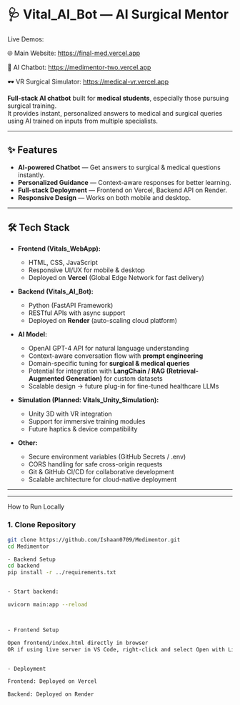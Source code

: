 # 🩺 Vital_AI_Bot — AI Surgical Mentor

Live Demos:

🌐 Main Website: https://final-med.vercel.app

🤖 AI Chatbot: https://medimentor-two.vercel.app

🕶 VR Surgical Simulator: https://medical-vr.vercel.app

**Full-stack AI chatbot** built for **medical students**, especially those pursuing surgical training.  
It provides instant, personalized answers to medical and surgical queries using AI trained on inputs from multiple specialists.

---

## ✨ Features
- **AI-powered Chatbot** — Get answers to surgical & medical questions instantly.
- **Personalized Guidance** — Context-aware responses for better learning.
- **Full-stack Deployment** — Frontend on Vercel, Backend API on Render.
- **Responsive Design** — Works on both mobile and desktop.

---

## 🛠 Tech Stack

- **Frontend (Vitals_WebApp):**
  - HTML, CSS, JavaScript
  - Responsive UI/UX for mobile & desktop
  - Deployed on **Vercel** (Global Edge Network for fast delivery)

- **Backend (Vitals_AI_Bot):**
  - Python (FastAPI Framework)
  - RESTful APIs with async support
  - Deployed on **Render** (auto-scaling cloud platform)

- **AI Model:**
  - OpenAI GPT-4 API for natural language understanding
  - Context-aware conversation flow with **prompt engineering**
  - Domain-specific tuning for **surgical & medical queries**
  - Potential for integration with **LangChain / RAG (Retrieval-Augmented Generation)** for custom datasets
  - Scalable design → future plug-in for fine-tuned healthcare LLMs

- **Simulation (Planned: Vitals_Unity_Simulation):**
  - Unity 3D with VR integration
  - Support for immersive training modules
  - Future haptics & device compatibility

- **Other:**
  - Secure environment variables (GitHub Secrets / .env)
  - CORS handling for safe cross-origin requests
  - Git & GitHub CI/CD for collaborative development
  - Scalable architecture for cloud-native deployment
---

---

 How to Run Locally

### 1. Clone Repository
```bash
git clone https://github.com/Ishaan0709/Medimentor.git
cd Medimentor

- Backend Setup
cd backend
pip install -r ../requirements.txt


- Start backend:

uvicorn main:app --reload



- Frontend Setup

Open frontend/index.html directly in browser
OR if using live server in VS Code, right-click and select Open with Live Server.


- Deployment

Frontend: Deployed on Vercel

Backend: Deployed on Render
